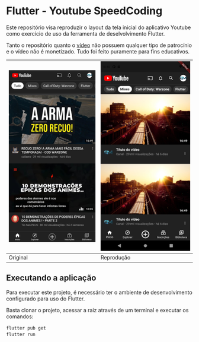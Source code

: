 # Flutter - Youtube SpeedCoding

Este repositório visa reproduzir o layout da tela inicial do aplicativo Youtube como exercício de uso da ferramenta de deselvolvimento Flutter.

Tanto o repositório quanto o [vídeo](https://youtu.be/krC6WBrQWD0) não possuem qualquer tipo de patrocínio e o vídeo não é monetizado. Tudo foi feito puramente para fins educativos.

| <img src=".github/mock.jpg" width="300" /> | <img src=".github/result.png" width="300" /> |
| ------------------------------------------ | -------------------------------------------- |
| Original                                   | Reprodução                                   |

## Executando a aplicação

Para executar este projeto, é necessário ter o ambiente de desenvolvimento configurado para uso do Flutter.

Basta clonar o projeto, acessar a raiz através de um terminal e executar os comandos:

```bash
flutter pub get
flutter run
```
